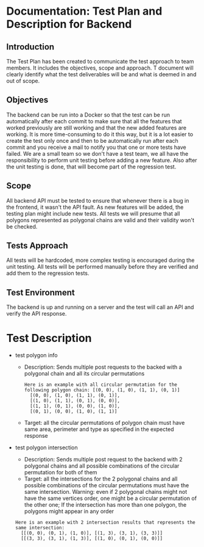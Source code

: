 # Documentation: Test Plan and Description for Backend

## Introduction

The Test Plan has been created to communicate the test approach to team members. It includes the objectives, scope and approach. T document will clearly identify what the test deliverables will be and what is deemed in and out of scope.

## Objectives

The backend can be run into a Docker so that the test can be run automatically after each commit to make sure that all the features that worked previously are still working and that the new added features are working. It is more time-consuming to do it this way, but it is a lot easier to create the test only once and then to be automatically run after each commit and you receive a mail to notify you that one or more tests have failed. We are a small team so we don't have a test team, we all have the responsibility to perform unit testing before adding a new feature. Also after the unit testing is done, that will become part of the regression test.

## Scope

All backend API must be tested to ensure that whenever there is a bug in the frontend, it wasn't the API fault.
As new features will be added, the testing plan might include new tests.
All tests we will presume that all polygons represented as polygonal chains are valid and their validity won't be checked.

## Tests Approach

All tests will be hardcoded, more complex testing is encouraged during the unit testing.
All tests will be performed manually before they are verified and add them to the regression tests.

## Test Environment

The backend is up and running on a server and the test will call an API and verify the API response.

# Test Description

- test polygon info

  - Description: Sends multiple post requests to the backed with a polygonal chain and all its circular permutations
    ```
    Here is an example with all circular permutation for the following polygon chain: [(0, 0), (1, 0), (1, 1), (0, 1)]
      [(0, 0), (1, 0), (1, 1), (0, 1)],
      [(1, 0), (1, 1), (0, 1), (0, 0)],
      [(1, 1), (0, 1), (0, 0), (1, 0)],
      [(0, 1), (0, 0), (1, 0), (1, 1)]
    ```
  - Target: all the circular permutations of polygon chain must have same area, perimeter and type as specified in the expected response

- test polygon intersection
  - Description: Sends multiple post request to the backend with 2 polygonal chains and all possible combinations of the circular permutation for both of them
  - Target: all the intersections for the 2 polygonal chains and all possible combinations of the circular permutations must have the same intersection. Warning: even if 2 polygonal chains might not have the same vertices order, one might be a circular permutation of the other one; If the intersection has more than one polygon, the polygons might appear in any order
  ```
  Here is an example with 2 intersection results that represents the same intersection:
    [[(0, 0), (0, 1), (1, 0)], [(1, 3), (3, 1), (3, 3)]]
    [[(3, 3), (3, 1), (1, 3)], [(1, 0), (0, 1), (0, 0)]]
  ```
